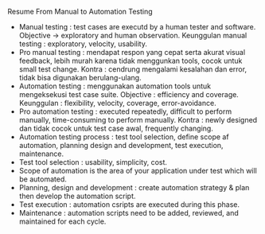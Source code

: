 Resume From Manual to Automation Testing

- Manual testing : test cases are executd by a human tester and software. Objective -> exploratory and human observation. Keunggulan manual testing : exploratory, velocity, usability. 
- Pro manual testing : mendapat respon yang cepat serta akurat visual feedback, lebih murah karena tidak menggunkan tools, cocok untuk small test change. Kontra : cendrung mengalami kesalahan dan error, tidak bisa digunakan berulang-ulang. 
- Automation testing : menggunakan automation tools untuk mengeksekusi test case suite. Objective : efficiency and coverage. Keunggulan : flexibility, velocity, coverage, error-avoidance. 
- Pro automation testing : executed repeatedly, difficult to perform manually, time-consuming to perform manually. Kontra : newly designed dan tidak cocok untuk test case awal, frequently changing. 
- Automation testing process : test tool selection, define scope af automation, planning design and development, test execution, maintenance. 
- Test tool selection : usability, simplicity, cost. 
- Scope of automation is the area of your application under test which will be automated. 
- Planning, design and development : create automation strategy & plan then develop the automation script. 
- Test execution : automation csripts are executed during this phase. 
- Maintenance : automation scripts need to be added, reviewed, and maintained for each cycle. 